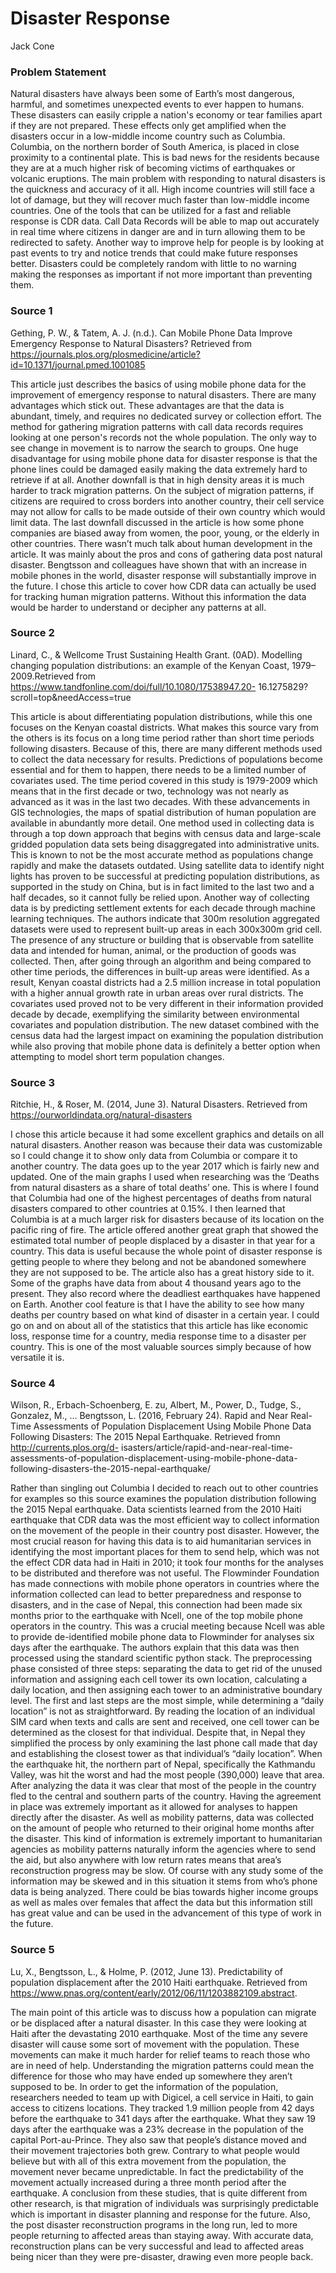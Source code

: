 # Disaster Response
Jack Cone

### Problem Statement

Natural disasters have always been some of Earth’s most dangerous, harmful, and sometimes unexpected events to ever happen to humans. These disasters can easily cripple a nation's economy or tear families apart if they are not prepared. These effects only get amplified when the disasters occur in a low-middle income country such as Columbia. Columbia, on the northern border of South America, is placed in close proximity to a continental plate. This is bad news for the residents because they are at a much higher risk of becoming victims of earthquakes or volcanic eruptions. The main problem with responding to natural disasters is the quickness and accuracy of it all. High income countries will still face a lot of damage, but they will recover much faster than low-middle income countries. One of the tools that can be utilized for a fast and reliable response is CDR data. Call Data Records will be able to map out accurately in real time where citizens in danger are and in turn allowing them to be redirected to safety. Another way to improve help for people is by looking at past events to try and notice trends that could make future responses better. Disasters could be completely random with little to no warning making the responses as important if not more important than preventing them.

### Source 1
Gething, P. W., & Tatem, A. J. (n.d.). Can Mobile Phone Data Improve Emergency Response to Natural Disasters? Retrieved from https://journals.plos.org/plosmedicine/article?id=10.1371/journal.pmed.1001085

This article just describes the basics of using mobile phone data for the improvement of emergency response to natural disasters. There are many advantages which stick out. These advantages are that the data is abundant, timely, and requires no dedicated survey or collection effort. The method for gathering migration patterns with call data records requires looking at one person's records not the whole population. The only way to see change in movement is to narrow the search to groups. One huge disadvantage for using mobile phone data for disaster response is that the phone lines could be damaged easily making the data extremely hard to retrieve if at all. Another downfall is that in high density areas it is much harder to track migration patterns. On the subject of migration patterns, if citizens are required to cross borders into another country, their cell service may not allow for calls to be made outside of their own country which would limit data. The last downfall discussed in the article is how some phone companies are biased away from women, the poor, young, or the elderly in other countries. There wasn’t much talk about human development in the article. It was mainly about the pros and cons of gathering data post natural disaster. Bengtsson and colleagues have shown that with an increase in mobile phones in the world, disaster response will substantially improve in the future. I chose this article to cover how CDR data can actually be used for tracking human migration patterns. Without this information the data would be harder to understand or decipher any patterns at all.

### Source 2
Linard, C., & Wellcome Trust Sustaining Health Grant. (0AD). Modelling changing population distributions: an example of the Kenyan Coast, 1979–2009.Retrieved from https://www.tandfonline.com/doi/full/10.1080/17538947.20-
16.1275829?scroll=top&needAccess=true

This article is about differentiating population distributions, while this one focuses on the Kenyan coastal districts. What makes this source vary from the others is its focus on a long time period rather than short time periods following disasters. Because of this, there are many different methods used to collect the data necessary for results. Predictions of populations become essential and for them to happen, there needs to be a limited number of covariates used. The time period covered in this study is 1979-2009 which means that in the first decade or two, technology was not nearly as advanced as it was in the last two decades. With these advancements in GIS technologies, the maps of spatial distribution of human population are available in abundantly more detail. One method used in collecting data is through a top down approach that begins with census data and large-scale gridded population data sets being disaggregated into administrative units. This is known to not be the most accurate method as populations change rapidly and make the datasets outdated. Using satellite data to identify night lights has proven to be successful at predicting population distributions, as supported in the study on China, but is in fact limited to the last two and a half decades, so it cannot fully be relied upon. Another way of collecting data is by predicting settlement extents for each decade through machine learning techniques. The authors indicate that 300m resolution aggregated datasets were used to represent built-up areas in each 300x300m grid cell. The presence of any structure or building that is observable from satellite data and intended for human, animal, or the production of goods was collected. Then, after going through an algorithm and being compared to other time periods, the differences in built-up areas were identified. As a result, Kenyan coastal districts had a 2.5 million increase in total population with a higher annual growth rate in urban areas over rural districts. The covariates used proved not to be very different in their information provided decade by decade, exemplifying the similarity between environmental covariates and population distribution. The new dataset combined with the census data had the largest impact on examining the population distribution while also proving that mobile phone data is definitely a better option when attempting to model short term population changes.

### Source 3
Ritchie, H., & Roser, M. (2014, June 3). Natural Disasters. Retrieved from https://ourworldindata.org/natural-disasters 
	
I chose this article because it had some excellent graphics and details on all natural disasters. Another reason was because their data was customizable so I could change it to show only data from Columbia or compare it to another country. The data goes up to the year 2017 which is fairly new and updated. One of the main graphs I used when researching was the ‘Deaths from natural disasters as a share of total deaths’ one. This is where I found that Columbia had one of the highest percentages of deaths from natural disasters compared to other countries at 0.15%. I then learned that Columbia is at a much larger risk for disasters because of its location on the pacific ring of fire. The article offered another great graph that showed the estimated total number of people displaced by a disaster in that year for a country. This data is useful because the whole point of disaster response is getting people to where they belong and not be abandoned somewhere they are not supposed to be. The article also has a great history side to it. Some of the graphs have data from about 4 thousand years ago to the present. They also record where the deadliest earthquakes have happened on Earth. Another cool feature is that I have the ability to see how many deaths per country based on what kind of disaster in a certain year. I could go on and on about all of the statistics that this article has like economic loss, response time for a country, media response time to a disaster per country. This is one of the most valuable sources simply because of how versatile it is.

### Source 4
Wilson, R., Erbach-Schoenberg, E. zu, Albert, M., Power, D., Tudge, S., Gonzalez, M., … Bengtsson, L. (2016, February 24). Rapid and Near Real-Time Assessments of Population Displacement Using Mobile Phone Data Following Disasters: The 2015 Nepal Earthquake. Retrieved fromn http://currents.plos.org/d- isasters/article/rapid-and-near-real-time-assessments-of-population-displacement-using-mobile-phone-data-following-disasters-the-2015-nepal-earthquake/

Rather than singling out Columbia I decided to reach out to other countries for examples so this source examines the population distribution following the 2015 Nepal earthquake. Data scientists learned from the 2010 Haiti earthquake that CDR data was the most efficient way to collect information on the movement of the people in their country post disaster. However, the most crucial reason for having this data is to aid humanitarian services in identifying the most important places for them to send help, which was not the effect CDR data had in Haiti in 2010; it took four months for the analyses to be distributed and therefore was not useful. The Flowminder Foundation has made connections with mobile phone operators in countries where the information collected can lead to better preparedness and response to disasters, and in the case of Nepal, this connection had been made six months prior to the earthquake with Ncell, one of the top mobile phone operators in the country. This was a crucial meeting because Ncell was able to provide de-identified mobile phone data to Flowminder for analyses six days after the earthquake. The authors explain that this data was then processed using the standard scientific python stack. The preprocessing phase consisted of three steps: separating the data to get rid of the unused information and assigning each cell tower its own location, calculating a daily location, and then assigning each tower to an administrative boundary level. The first and last steps are the most simple, while determining a “daily location” is not as straightforward. By reading the location of an individual SIM card when texts and calls are sent and received, one cell tower can be determined as the closest for that individual. Despite that, in Nepal they simplified the process by only examining the last phone call made that day and establishing the closest tower as that individual’s “daily location”. When the earthquake hit, the northern part of Nepal, specifically the Kathmandu Valley, was hit the worst and had the most people (390,000) leave that area. After analyzing the data it was clear that most of the people in the country fled to the central and southern parts of the country. Having the agreement in place was extremely important as it allowed for analyses to happen directly after the disaster. As well as mobility patterns, data was collected on the amount of people who returned to their original home months after the disaster. This kind of information is extremely important to humanitarian agencies as mobility patterns naturally inform the agencies where to send the aid, but also anywhere with low return rates means that area’s reconstruction progress may be slow. Of course with any study some of the information may be skewed and in this situation it stems from who’s phone data is being analyzed. There could be bias towards higher income groups as well as males over females that affect the data but this information still has great value and can be used in the advancement of this type of work in the future.

### Source 5
Lu, X., Bengtsson, L., & Holme, P. (2012, June 13). Predictability of population displacement after the 2010 Haiti earthquake. Retrieved from https://www.pnas.org/content/early/2012/06/11/1203882109.abstract.

The main point of this article was to discuss how a population can migrate or be displaced after a natural disaster. In this case they were looking at Haiti after the devastating 2010 earthquake. Most of the time any severe disaster will cause some sort of movement with the population. These movements can make it much harder for relief teams to reach those who are in need of help. Understanding the migration patterns could mean the difference for those who may have ended up somewhere they aren’t supposed to be. In order to get the information of the population, researchers needed to team up with Digicel, a cell service in Haiti, to gain access to citizens locations. They tracked 1.9 million people from 42 days before the earthquake to 341 days after the earthquake. What they saw 19 days after the earthquake was a 23% decrease in the population of the capital Port-au-Prince. They also saw that people’s distance moved and their movement trajectories both grew. Contrary to what people would believe but with all of this extra movement from the population, the movement never became unpredictable. In fact the predictability of the movement actually increased during a three month period after the earthquake. A conclusion from these studies, that is quite different from other research, is that migration of individuals was surprisingly predictable which is important in disaster planning and response for the future. Also, the post disaster reconstruction programs in the long run, led to more people returning to affected areas than staying away. With accurate data, reconstruction plans can be very successful and lead to affected areas being nicer than they were pre-disaster, drawing even more people back.
